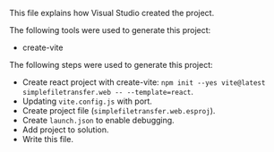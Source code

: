 This file explains how Visual Studio created the project.

The following tools were used to generate this project:
- create-vite

The following steps were used to generate this project:
- Create react project with create-vite: `npm init --yes vite@latest simplefiletransfer.web -- --template=react`.
- Updating `vite.config.js` with port.
- Create project file (`simplefiletransfer.web.esproj`).
- Create `launch.json` to enable debugging.
- Add project to solution.
- Write this file.
